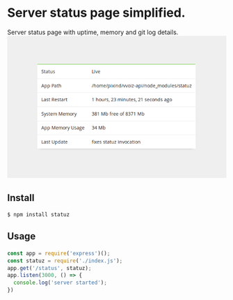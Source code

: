 # Server status page simplified.
Server status page with uptime, memory and git log details.
![Statuz screenshot](https://github.com/shajanjp/statuz/raw/master/statuz-screenshot.png)
## Install

```bash
$ npm install statuz
```
## Usage

```javascript
const app = require('express')();
const statuz = require('./index.js');
app.get('/status', statuz);
app.listen(3000, () => {
  console.log('server started');
})
```
